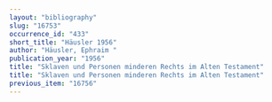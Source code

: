 ```yaml
---
layout: "bibliography"
slug: "16753"
occurrence_id: "433"
short_title: "Häusler 1956"
author: "Häusler, Ephraim "
publication_year: "1956"
title: "Sklaven und Personen minderen Rechts im Alten Testament"
title: "Sklaven und Personen minderen Rechts im Alten Testament"
previous_item: "16756"
---
```

